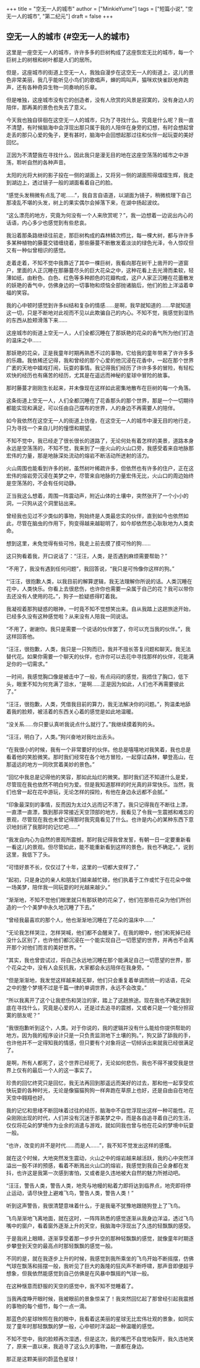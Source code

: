 +++
title = "空无一人的城市"
author = ["MinkieYume"]
tags = ["短篇小说", "空无一人的城市", "第二纪元"]
draft = false
+++

## 空无一人的城市 {#空无一人的城市}

这里是一座空无一人的城市，许许多多的巨树构成了这座恢宏无比的城市，每一个巨树上的树根和树叶都是人们的居所。

但是，这座城市的街道上空无一人，我独自漫步在这空无一人的街道上，这儿的景色非常美丽，我几乎能听见小鸟们的歌唱声，蝉的鸣叫声，猫咪欢快雀跃地奔跑声，还有各种奇异生物一同奏响的乐章。

但是唯独，这座城市没有它的创造者，没有人欣赏的风景是寂寞的，没有身边人的陪伴，那再美的景色也失去了意义。

今天我也独自徘徊在这空无一人的城市，只为了寻找什么。究竟是什么呢？我一直不清楚，有时候脑海中会浮现出那只属于我的人陪伴在身旁的幻想，有时会想起曾走丢的那只心爱的兔子，更有甚时，脑海中会回想起那过往和伙伴一起玩耍的美好回忆。

正因为不清楚我在寻找什么，因此我只是漫无目的地在这座空荡荡的城市之中游荡，聆听自然的各种声音。

太阳的光将大树的影子投在一侧的湖面上，又将另一侧的湖面照得熠熠生辉，我走到湖边上，透过镜子一般的湖面看着自己的脸。

“感觉头发稍微有点乱了呢……”，我自言自语道，以湖面为镜子，稍微梳理下自己那凌乱不堪的头发，树上的果实偶尔会掉落下来，在湖中扬起波纹。

“这么漂亮的地方，究竟为何没有一个人来欣赏呢？”，我一边想着一边说出内心的话语，内心多少也感觉到有些悲哀。

我沿着那条路继续往前走，那巨树构成的森林鳞次栉比，每一棵大树，都与许许多多某种植物的藤蔓交错缠绕着，那些藤蔓不断散发着淡淡的绿色光泽，令人惊叹但又有一种似曾相识的感觉。

走着走着，不知不觉中我靠近了其中一棵巨树，我看向那在树干上凿开的一道窗户，里面的人正沉睡在那藤蔓尽头的巨大花朵之中，这种花看上去光滑而柔软，轻薄如纸，由粉色、白色、红色等多种颜色的花瓣构成，这户人家正沉睡在花蕾散发的妖艳的香气中，仿佛身边的一切事物和烦恼全部抛诸脑后，他们的脸上洋溢着幸福的笑容。

我的心中顿时感觉到许多纠结和复杂的情感……是啊，我早就知道的……早就知道这一切，只是不断地对此视而不见以此欺骗自己的内心。不知不觉，我感觉到湿热的东西从脸颊滑落下来……

这座城市的街道上空无一人，人们全都沉睡在了那妖艳的花朵的香气所为他们打造的温床之中……

那妖艳的花朵，正是我童年时期再熟悉不过的事物，它给我的童年带来了许许多多的乐趣。我依稀还记得，我和曾经的那个心爱的他沉浸在花香中，一起在那个世界广袤的天地中嬉戏打闹，玩耍的事情。我记得我们经历了许许多多的冒险，有轻松欢快的经历也有痛苦的经历，尤其是在遥远而神秘的星球中冒险的故事。

那时藤蔓才刚刚生长起来，并未像现在这样如此密集地散布在巨树的每一个角落。

这条街道上空无一人，人们全都沉睡在了花香那头的那个世界，那是一个一切期待都能实现和满足，可以任由自己摆布的世界，人的身边不再需要人的陪伴。

如今我依然在这空无一人的街道上彷徨，在这空无一人的城市中漫无目的地行走，只为寻找一个来自儿时的憧憬和期望。

不知不觉中，我已经走了很长很长的道路了，无论何处有着怎样的美景，道路本身永远是空荡荡的，不知不觉，我来到了一座火山的火山口旁，我感受着来自地脉那宏伟的力量，那是地脉深处流动的熔岩不断活动所迸射的活力。

火山周围也能看到许多的树，虽然树叶稀疏许多，但依然也有许多的住户，正在这宏伟的熔岩旁沉浸在美梦之中，尽管来自地脉的力量宏伟无比，火山口的周边始终是空荡荡的，不会有任何动静。

正当我这么想着，周围一阵震动声，附近山体的土壤中，突然张开了一个小小的洞，一只狗从这个洞里钻出来。

曾经我也见过不少类似的事物，狗始终是人类最忠实的伙伴，直到如今也依然如此，尽管在脑虫的作用下，狗变得越来越聪明了，如今却依然忠心耿耿地为人类卖命。

想到这里，未免觉得有些可怜，我走上前去摸了摸可怜的狗……

这只狗看着我，开口说话了：“汪汪，人类，是否遇到麻烦需要帮助？”

“不用了，我没有遇到任何问题”，我回答说，“我只是可怜像你这样的狗。”

“‘汪汪，很抱歉人类，以我目前的解算逻辑，我无法理解你所说的话。人类沉睡在花中，人类快乐。你看上去很悲伤，也许你也需要一朵属于自己的花？我可以带你去还没有人使用的花。”，狗子一脸疑惑得盯着我。

我凝视着那狗疑惑的眼神，一时竟不知不觉想笑出来。自从我踏上这趟旅途开始，已经多久没有这种感觉啦？从来没有人陪我一同说话。

“不用了，谢谢你。我只是需要一个说话的伙伴罢了，你可以充当我的伙伴。”，我这样回答他。

“汪汪，很抱歉，人类，我只是一只狗而已，我并不擅长答复问题和聊天。我无法替代花。如果你需要一个聊天的伙伴，也许你可以去花中寻找那样的伙伴，花能满足你的一切需求。”

一时间，我感觉胸口像是被击中了一般，有点闷闷的感觉，我捂住了胸口，低下头，眼里不知为何充满了泪水，“是啊……正是因为如此，人们也不再需要彼此了。”

“汪汪，很抱歉，人类，凭借我目前的算力，我无法解决你的问题。”，狗温柔地舔着我的脸颊，被活着的东西关心着的感觉是如此地温暖。

“没关系……你只要认真听我说点什么就行了。”我继续摸着狗的头。

“汪汪，明白了，人类。”狗兴奋地对我吐出舌头。

“在我很小的时候，我有一个非常要好的伙伴。他总是嘻嘻地对我笑着，我也总是看着他的笑脸微笑。那时我们经常在各个地方冒险，一起穿过森林，攀登高山，在那遥远的地方一同欣赏着美妙的景色。”

“回忆中我总是记得他的笑容，那如此灿烂的微笑。那时我们还不知道什么是爱，尽管现在我也依然不明白何为爱。但是我知道那样的时光真的非常快乐。当然，我们也曾一起在花中游玩，无论怎样的探险，有他在身边永远都不会腻。”

“印象最深刻的事情，反而因为太过久远而记不清了。我只记得我在不断往上漂，一直漂一直漂，飘到那非常接近天空顶部的地方，我看见了令我一生震撼和难忘的景观，尽管现在我也未曾记得那时我究竟看见了什么。也许是内心的某种东西下意识地封闭了我那时的记忆吧……”

“我发自内心为自然的景观所震撼，那时我记得我曾发誓，有朝一日一定要重新看一看这儿的景观。但尽管如此，能不能重新看到这样的景色，我也不确定。”，说到这里，我低下了头。

“可惜好景不长，仅仅过了十年，这里的一切都大变样了，”

“起初，只是身边的亲人和朋友们越来越忙碌，他们执着于工作或忙于在花朵中做一场美梦，陪伴我一同玩耍的时光越来越少。”

“渐渐地，不知不觉他们眼里就只有那妖艳的花朵了，他们在那些花朵为他们所创造的一个个美梦中永久地沉睡了下去。”

“曾经我最喜欢的那个人，他也渐渐地沉睡在了花朵的温床中……”

“无论我怎样哭泣，怎样哭喊，他们都不会醒来了。在我的眼中，他们和死掉已经没什么区别了，也许他们都沉浸在一个能实现自己一切愿望的世界，并再也不会离开那个对他们而言的美好世界。“

”其实，我也曾尝试过，将自己永远地沉睡在那个能满足自己一切愿望的世界，那个花朵之中，没有人会反抗我，大家都会永远陪伴在我身旁。“

“但是渐渐地，我发觉这样越来越无聊，他们只会重复着单调而统一的话语，花朵之中的整个梦境不过是千篇一律的单调世界，永远不会改变。”

“所以我离开了这个让我悲伤和哭泣的家，踏上了这趟旅途。现在我也不确定我到底在寻找什么，究竟是心爱的人，还是过去追寻的震撼，又或者只是一个能分担寂寞的朋友呢？”

“我很抱歉听到这个，人类。对于你说的，我的逻辑并没有什么能给你提供帮助的地方。因为我的程序设计只是一只负责监测地下土壤的狗。”，狗又舔了舔我的手，也许他并不一定得知我的情感，但只要有个对象将这一切倾诉出来就我已经很满足了。

是啊，所有人都死了，这个世界已经死了，无论如何悲伤，我也不得不接受我是世界上仅有的最后一个人的这一事实了。

珍贵的回忆终究只是回忆，我无法再回到那遥远而美好的过去，那和他一起享受欢快玩耍的各种时光，无论是像猫猫狗狗一样奔跑在草原上也好，还是自由自在地在天空中翱翔也好。

我的记忆和思绪不断回味着过往的经历，脑海中不自觉浮现出这样一种可能性。花朵刚刚出现的时代，人们并没有沉迷于那美梦之中，而是各自追寻着自己的生活，仅仅将花朵的梦境作为业余的消遣与游戏，就如同我也曾与他在花朵的梦境中玩耍一般。

“也许，改变的并不是时代……而是人……”，我不知不觉发出这样的感慨。

就在这个时候，大地突然发生震动，火山之中的熔岩越来越活跃，我的心中突然洋溢出一股不详的预感，看着不断溅出火山口的熔岩，我感觉到我自己全身都在发抖，也许这是我第一次感到害怕，又或者是久违地被大自然的魅力所撼动吧。

“汪汪，警告人类，警告人类，地壳与地幔的粘着力即将达到临界点，地壳即将停止运动，请尽快登上避难飞鸟，警告人类，警告人类！”

听到这声警告，我很清楚意味着什么，于是我毫不犹豫地跟随狗登上了飞鸟。

飞鸟渐渐地飞离地面，就在这时，一阵阵熟悉的感觉逐渐从我身边洋溢，透过飞鸟嘴中的窗户，看着窗外逐渐上升的天空，我脑海中浮现出了久违的轻飘飘的感受。

于是我闭上眼睛，逐渐享受着那一步步升空的那种轻飘飘的感觉，就像童年时期逐步攀登到天空的最高点时那轻飘飘的感觉一般。

不同的是，就在我逐步上升的时候，我感觉到我所乘坐的飞鸟开始不断摇摆，仿佛气球在飘荡和摇摆一般，我听见了巨大的轰隆的狂风声不断呼啸，那声音即便超乎想象，但我依然能感觉到自己仿佛是在风暴中飘摇的气球一般。

在这种惬意而舒服的天空的感觉中，我不知不觉睡着了。

当我再度睁开眼时候，我被眼前的景象惊呆了！我突然回忆起了那曾经引起我震撼的事物的每个细节，每个一点一滴。

那蓝色的星球映照在我的眼中，我看着这美丽的星球无比宏伟壮观的景象，如同实现了童年时那轻飘飘的梦一般，心中顿时洋溢起一种温暖的感觉。

不知不觉中，我的脸颊再次湿透，但是这次，我的嘴巴不自觉地裂开，我久违地笑了，原来一直以来，我追寻了这么久的事物，一直都在身边。

那正是这颗美丽的蔚蓝色星球！

